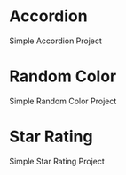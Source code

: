 # Accordion 

Simple Accordion Project 

# Random Color

Simple Random Color Project 

# Star Rating

Simple Star Rating Project
